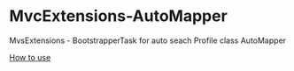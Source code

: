 MvcExtensions-AutoMapper
========================

MvsExtensions - BootstrapperTask  for auto seach Profile class AutoMapper

[How to use](/nomit007/MvcExtensions-AutoMapper/wiki/how-to-use)